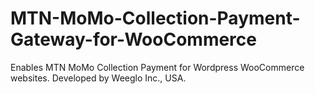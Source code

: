 # MTN-MoMo-Collection-Payment-Gateway-for-WooCommerce
Enables MTN MoMo Collection Payment for Wordpress WooCommerce websites. Developed by Weeglo Inc., USA.
